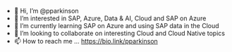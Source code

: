 - 👋 Hi, I’m @pparkinson
- 👀 I’m interested in SAP, Azure, Data & AI, Cloud and SAP on Azure
- 🌱 I’m currently learning SAP on Azure and using SAP data in the Cloud
- 💞️ I’m looking to collaborate on interesting Cloud and Cloud Native topics
- 📫 How to reach me ... https://bio.link/pparkinson

<!---
pparkinson/pparkinson is a ✨ special ✨ repository because its `README.md` (this file) appears on your GitHub profile.
You can click the Preview link to take a look at your changes.
--->
